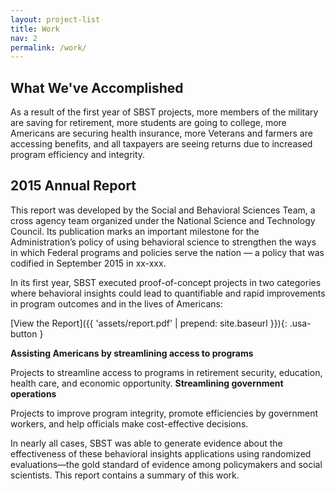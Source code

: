 ```yaml
---
layout: project-list
title: Work
nav: 2
permalink: /work/
---
```


## What We've Accomplished

As a result of the first year of SBST projects, more members of the military are saving for retirement, more students are going to college, more Americans are securing health insurance, more Veterans and farmers are accessing benefits, and all taxpayers are seeing returns due to increased program efficiency and integrity.

## 2015 Annual Report

This report was developed by the Social and Behavioral Sciences Team, a cross agency team organized under the National Science and Technology Council. Its publication marks an important milestone for the Administration’s policy of using behavioral science to strengthen the ways in which Federal programs and policies serve the nation — a policy that was codified in September 2015 in xx-xxx.

In its first year, SBST executed proof-of-concept projects in two categories where behavioral insights could lead to quantifiable and rapid improvements in program outcomes and in the lives of Americans:

[View the Report]({{ 'assets/report.pdf' | prepend: site.baseurl }}){: .usa-button }

**Assisting Americans by streamlining access to programs**

Projects to streamline access to programs in retirement security, education, health care, and economic opportunity.
**Streamlining government operations**

Projects to improve program integrity, promote efficiencies by government workers, and help officials make cost-effective decisions.

In nearly all cases, SBST was able to generate evidence about the effectiveness of these behavioral insights applications using randomized evaluations—the gold standard of evidence among policymakers and social scientists. This report contains a summary of this work.
